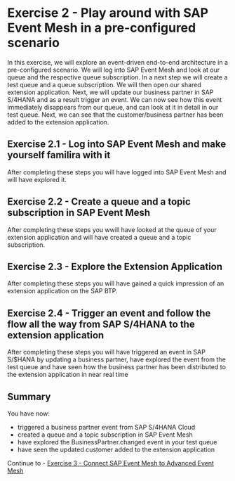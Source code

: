 # Exercise 2 - Play around with SAP Event Mesh in a pre-configured scenario


In this exercise, we will explore an event-driven end-to-end architecture in a pre-configured scenario. We will log into SAP Event Mesh and look at our queue and the respective queue subscription. In a next step we will create a test queue and a queue subscription. We will then open our shared extension application. Next, we will update our business partner in SAP S/4HANA and as a result trigger an event. We can now see how this event immediately disappears from our queue, and can look at it in detail in our test queue. Next, we can see that the customer/business partner has been added to the extension application.

## Exercise 2.1 - Log into SAP Event Mesh and make yourself familira with it

After completing these steps you will have logged into SAP Event Mesh and will have explored it.

## Exercise 2.2 - Create a queue and a topic subscription in SAP Event Mesh

After completing these steps you wwill have looked at the queue of your extension application and will have created a queue and a topic subscription.

## Exercise 2.3 - Explore the Extension Application

After completing these steps you will have gained a quick impression of an extension application on the SAP BTP.

## Exercise 2.4 - Trigger an event and follow the flow all the way from SAP S/4HANA to the extension application

After completing these steps you will have triggered an event in SAP S/$HANA by updating a business partner, have explored the event from the test queue and have seen how the business partner has been distributed to the extension application in near real time

## Summary

You have now:

- triggered a business partner event from SAP S/4HANA Cloud
- created a queue and a topic subscription in SAP Event Mesh
- have explored the BusinessPartner.changed event in your test queue
- have seen the updated customer added to the extension application

Continue to - [Exercise 3 - Connect SAP Event Mesh to Advanced Event Mesh](../ex3/README.md)
